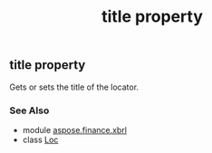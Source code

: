﻿---
title: title property
second_title: Aspose.Finance for Python via .NET API References
description: 
type: docs
weight: 60
url: /python-net/aspose.finance.xbrl/loc/title/
is_root: false
---

## title property


Gets or sets the title of the locator.

### See Also
* module [aspose.finance.xbrl](../../)
* class [Loc](/finance/python-net/aspose.finance.xbrl/loc)

